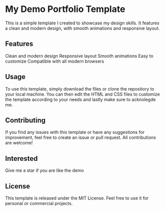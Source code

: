 # My Demo Portfolio Template
This is a simple template I created to showcase my design skills. It features a clean and modern design, with smooth animations and responsive layout.

## Features
Clean and modern design
Responsive layout
Smooth animations
Easy to customize
Compatible with all modern browsers

## Usage
To use this template, simply download the files or clone the repository to your local machine. You can then edit the HTML and CSS files to customize the template according to your needs and lastly make sure to acknolegde me.

## Contributing
If you find any issues with this template or have any suggestions for improvement, feel free to create an issue or pull request. All contributions are welcome!

## Interested
Give me a star if you are like the demo
## License
This template is released under the MIT License. Feel free to use it for personal or commercial projects.
